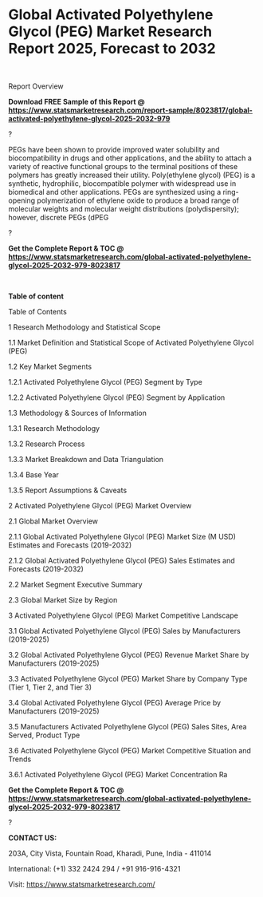 <h1>Global Activated Polyethylene Glycol (PEG) Market Research Report 2025, Forecast to 2032</h1><br/><p>Report Overview</p>
 
 
 
 <div><b>Download FREE Sample of this Report @ <a href="https://www.statsmarketresearch.com/download-free-sample/8023817/global-activated-polyethylene-glycol-2025-2032-979">https://www.statsmarketresearch.com/report-sample/8023817/global-activated-polyethylene-glycol-2025-2032-979</a></b></div>
 
 
 
 <p>? </p>
 
 
 
 <p>PEGs have been shown to provide improved water solubility and biocompatibility in drugs and other applications, and the ability to attach a variety of reactive functional groups to the terminal positions of these polymers has greatly increased their utility. Poly(ethylene glycol) (PEG) is a synthetic, hydrophilic, biocompatible polymer with widespread use in biomedical and other applications. PEGs are synthesized using a ring-opening polymerization of ethylene oxide to produce a broad range of molecular weights and molecular weight distributions (polydispersity); however, discrete PEGs (dPEG</p>
 
 
 
 <p>? </p>
 
 
 
 <div><b>Get the Complete Report & TOC @ <a href="https://www.statsmarketresearch.com/global-activated-polyethylene-glycol-2025-2032-979-8023817">https://www.statsmarketresearch.com/global-activated-polyethylene-glycol-2025-2032-979-8023817</a></b></div>
 
 
 
 <p><br />
 
 <b>Table of content</b></p>
 
 
 
 <p>Table of Contents<br />
 
 1 Research Methodology and Statistical Scope<br />
 
 1.1 Market Definition and Statistical Scope of Activated Polyethylene Glycol (PEG)<br />
 
 1.2 Key Market Segments<br />
 
 1.2.1 Activated Polyethylene Glycol (PEG) Segment by Type<br />
 
 1.2.2 Activated Polyethylene Glycol (PEG) Segment by Application<br />
 
 1.3 Methodology & Sources of Information<br />
 
 1.3.1 Research Methodology<br />
 
 1.3.2 Research Process<br />
 
 1.3.3 Market Breakdown and Data Triangulation<br />
 
 1.3.4 Base Year<br />
 
 1.3.5 Report Assumptions & Caveats<br />
 
 2 Activated Polyethylene Glycol (PEG) Market Overview<br />
 
 2.1 Global Market Overview<br />
 
 2.1.1 Global Activated Polyethylene Glycol (PEG) Market Size (M USD) Estimates and Forecasts (2019-2032)<br />
 
 2.1.2 Global Activated Polyethylene Glycol (PEG) Sales Estimates and Forecasts (2019-2032)<br />
 
 2.2 Market Segment Executive Summary<br />
 
 2.3 Global Market Size by Region<br />
 
 3 Activated Polyethylene Glycol (PEG) Market Competitive Landscape<br />
 
 3.1 Global Activated Polyethylene Glycol (PEG) Sales by Manufacturers (2019-2025)<br />
 
 3.2 Global Activated Polyethylene Glycol (PEG) Revenue Market Share by Manufacturers (2019-2025)<br />
 
 3.3 Activated Polyethylene Glycol (PEG) Market Share by Company Type (Tier 1, Tier 2, and Tier 3)<br />
 
 3.4 Global Activated Polyethylene Glycol (PEG) Average Price by Manufacturers (2019-2025)<br />
 
 3.5 Manufacturers Activated Polyethylene Glycol (PEG) Sales Sites, Area Served, Product Type<br />
 
 3.6 Activated Polyethylene Glycol (PEG) Market Competitive Situation and Trends<br />
 
 3.6.1 Activated Polyethylene Glycol (PEG) Market Concentration Ra</p>
 
 
 
 <div><b>Get the Complete Report & TOC @ <a href="https://www.statsmarketresearch.com/global-activated-polyethylene-glycol-2025-2032-979-8023817">https://www.statsmarketresearch.com/global-activated-polyethylene-glycol-2025-2032-979-8023817</a></b></div>
 
 
 
 <p>? </p>
 
 
 
 <p><b>CONTACT US:</b><br />
 
 203A, City Vista, Fountain Road, Kharadi, Pune, India - 411014<br />
 
 International: (+1) 332 2424 294 / +91 916-916-4321<br />
 
 Visit: <a href="https://www.statsmarketresearch.com/">https://www.statsmarketresearch.com/</a></p>